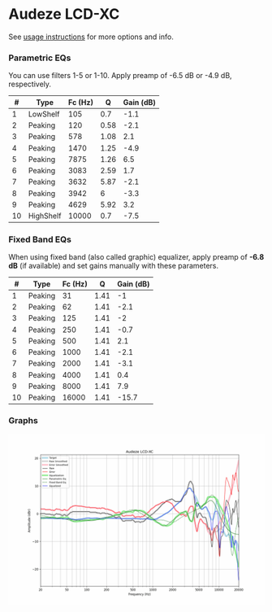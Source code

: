 # Audeze LCD-XC
See [usage instructions](https://github.com/jaakkopasanen/AutoEq#usage) for more options and info.

### Parametric EQs
You can use filters 1-5 or 1-10. Apply preamp of -6.5 dB or -4.9 dB, respectively.

|   # | Type      |   Fc (Hz) |    Q |   Gain (dB) |
|-----|-----------|-----------|------|-------------|
|   1 | LowShelf  |       105 | 0.7  |        -1.1 |
|   2 | Peaking   |       120 | 0.58 |        -2.1 |
|   3 | Peaking   |       578 | 1.08 |         2.1 |
|   4 | Peaking   |      1470 | 1.25 |        -4.9 |
|   5 | Peaking   |      7875 | 1.26 |         6.5 |
|   6 | Peaking   |      3083 | 2.59 |         1.7 |
|   7 | Peaking   |      3632 | 5.87 |        -2.1 |
|   8 | Peaking   |      3942 | 6    |        -3.3 |
|   9 | Peaking   |      4629 | 5.92 |         3.2 |
|  10 | HighShelf |     10000 | 0.7  |        -7.5 |

### Fixed Band EQs
When using fixed band (also called graphic) equalizer, apply preamp of **-6.8 dB** (if available) and set gains manually with these parameters.

|   # | Type    |   Fc (Hz) |    Q |   Gain (dB) |
|-----|---------|-----------|------|-------------|
|   1 | Peaking |        31 | 1.41 |        -1   |
|   2 | Peaking |        62 | 1.41 |        -2.1 |
|   3 | Peaking |       125 | 1.41 |        -2   |
|   4 | Peaking |       250 | 1.41 |        -0.7 |
|   5 | Peaking |       500 | 1.41 |         2.1 |
|   6 | Peaking |      1000 | 1.41 |        -2.1 |
|   7 | Peaking |      2000 | 1.41 |        -3.1 |
|   8 | Peaking |      4000 | 1.41 |         0.4 |
|   9 | Peaking |      8000 | 1.41 |         7.9 |
|  10 | Peaking |     16000 | 1.41 |       -15.7 |

### Graphs
![](./Audeze%20LCD-XC.png)
